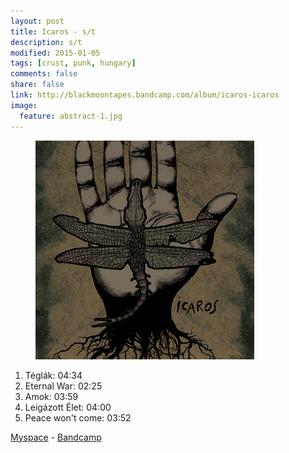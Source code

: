 ```yaml
---
layout: post
title: Icaros - s/t
description: s/t
modified: 2015-01-05
tags: [crust, punk, hungary]
comments: false
share: false
link: http://blackmoontapes.bandcamp.com/album/icaros-icaros
image:
  feature: abstract-1.jpg
---
```


<figure>
  <img src="/images/content/icaros/cover.jpg" alt="icaros cover">
</figure>

1. Téglák: 04:34
2. Eternal War: 02:25
3. Amok: 03:59
4. Leigázott Élet: 04:00
5. Peace won't come: 03:52

[Myspace](https://myspace.com/icarospunk) - [Bandcamp](http://blackmoontapes.bandcamp.com/album/icaros-icaros)